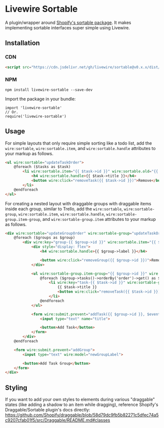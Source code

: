 # Livewire Sortable

A plugin/wrapper around [Shopify's sortable package](https://github.com/Shopify/draggable/tree/master/src/Sortable). It makes implementing sortable interfaces super simple using Livewire.

## Installation

### CDN
```html
<script src="https://cdn.jsdelivr.net/gh/livewire/sortable@v0.x.x/dist/livewire-sortable.js"></script>
```

### NPM
```
npm install livewire-sortable --save-dev
```
Import the package in your bundle:
```
import 'livewire-sortable'
// Or.
require('livewire-sortable')
```
## Usage

For simple layouts that only require simple sorting like a todo list, add the `wire:sortable`, `wire:sortable.item`, and `wire:sortable.handle` attributes to your markup as follows.

```html
<ul wire:sortable="updateTaskOrder">
    @foreach ($tasks as $task)
        <li wire:sortable.item="{{ $task->id }}" wire:sortable.old="{{ $task->sorting }}" wire:key="task-{{ $task->id }}">
            <h4 wire:sortable.handle>{{ $task->title }}</h4>
            <button wire:click="removeTask({{ $task->id }})">Remove</button>
        </li>
    @endforeach
</ul>
```

For creating a nested layout with draggable groups with draggable items inside each group, similar to Trello, add the `wire:sortable`, `wire:sortable-group`, `wire:sortable.item`, `wire:sortable.handle`, `wire:sortable-group.item-group`, and `wire:sortable-group.item` attributes to your markup as follows.

```html
<div wire:sortable="updateGroupOrder" wire:sortable-group="updateTaskOrder" style="display: flex">
    @foreach ($groups as $group)
        <div wire:key="group-{{ $group->id }}" wire:sortable.item="{{ $group->id }}" wire:sortable.old="{{ $group->sorting }}">
            <div style="display: flex">
                <h4 wire:sortable.handle>{{ $group->label }}</h4>

                <button wire:click="removeGroup({{ $group->id }})">Remove</button>
            </div>

            <ul wire:sortable-group.item-group="{{ $group->id }}" wire:sortable-group.old-group="{{ $group->sorting }}">
                @foreach ($group->tasks()->orderBy('order')->get() as $task)
                    <li wire:key="task-{{ $task->id }}" wire:sortable-group.item="{{ $task->id }}" wire:sortable-group.old="{{ $task->sorting }}">
                        {{ $task->title }}
                        <button wire:click="removeTask({{ $task->id }})">Remove</button>
                    </li>
                @endforeach
            </ul>

            <form wire:submit.prevent="addTask({{ $group->id }}, $event.target.title.value)">
                <input type="text" name="title">

                <button>Add Task</button>
            </form>
        </div>
    @endforeach

    <form wire:submit.prevent="addGroup">
        <input type="text" wire:model="newGroupLabel">

        <button>Add Task Group</button>
    </form>
</div>
```

## Styling
If you want to add your own styles to elements during various "draggable" states (like adding a shadow to an item while dragging), reference Shopify's Draggable/Sortable plugin's docs directly: https://github.com/Shopify/draggable/blob/58d79dc9fb5b82271c5dfec74a5c9207cfab01f5/src/Draggable/README.md#classes
